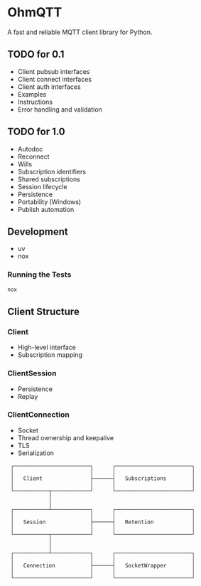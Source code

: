 # OhmQTT

A fast and reliable MQTT client library for Python.

## TODO for 0.1

* Client pubsub interfaces
* Client connect interfaces
* Client auth interfaces
* Examples
* Instructions
* Error handling and validation

## TODO for 1.0

* Autodoc
* Reconnect
* Wills
* Subscription identifiers
* Shared subscriptions
* Session lifecycle
* Persistence
* Portability (Windows)
* Publish automation

## Development

* uv
* nox

### Running the Tests

```bash
nox
```

## Client Structure

### Client

* High-level interface
* Subscription mapping

### ClientSession

* Persistence
* Replay

### ClientConnection

* Socket
* Thread ownership and keepalive
* TLS
* Serialization

```
 ┌────────────────────────┐      ┌────────────────────────┐
 │                        │      │                        │
 │   Client               ├──────┤   Subscriptions        │
 │                        │      │                        │
 └───────────┬────────────┘      └────────────────────────┘
             │
             │
 ┌───────────┴────────────┐      ┌────────────────────────┐
 │                        │      │                        │
 │   Session              ├──────┤   Retention            │
 │                        │      │                        │
 └───────────┬────────────┘      └────────────────────────┘
             │
             │
 ┌───────────┴────────────┐      ┌────────────────────────┐
 │                        │      │                        │
 │   Connection           ├──────┤   SocketWrapper        │
 │                        │      │                        │
 └────────────────────────┘      └────────────────────────┘
```